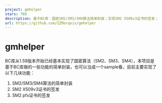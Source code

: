 ```yaml
---
project: gmhelper
stars: 760
description: 基于BC库：国密SM2/SM3/SM4算法简单封装；实现SM2 X509v3证书的签发；实现SM2 pfx证书的签发
url: https://github.com/ZZMarquis/gmhelper
---
```


gmhelper
========

BC库从1.59版本开始已经基本实现了国密算法（SM2、SM3、SM4），本项目是基于BC库做的一些功能的简单封装，也可以当成一个sample看，目前主要实现了以下几块功能：

1.  SM2/SM3/SM4算法的简单封装
2.  SM2 X509v3证书的签发
3.  SM2 pfx证书的签发
